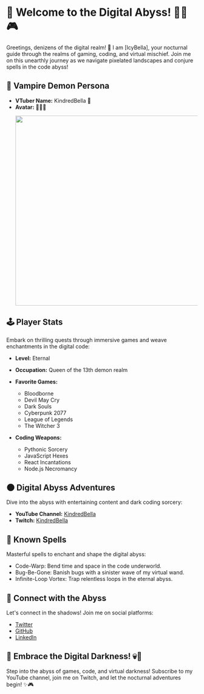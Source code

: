 # 🦇 Welcome to the Digital Abyss! 👨‍💻🎮

Greetings, denizens of the digital realm! 🌌 I am [IcyBella], your nocturnal guide through the realms of gaming, coding, and virtual mischief. Join me on this unearthly journey as we navigate pixelated landscapes and conjure spells in the code abyss!

## 👹 Vampire Demon Persona

- **VTuber Name:** KindredBella 🦇
- **Avatar:** 🧛‍♂️✨ <p align="center"> <img  width="500" src="https://booth.pximg.net/72455a58-f6b2-4267-b194-96cedd142f8e/i/5241526/f7525222-a3d4-4522-bbc9-abb5591f4edd_base_resized.jpg" /></p>

## 🕹️ Player Stats

Embark on thrilling quests through immersive games and weave enchantments in the digital code:

- **Level:** Eternal
- **Occupation:** Queen of the 13th demon realm 
- **Favorite Games:**
  - Bloodborne
  - Devil May Cry
  - Dark Souls
  - Cyberpunk 2077
  - League of Legends
  - The Witcher 3

- **Coding Weapons:**
  - Pythonic Sorcery
  - JavaScript Hexes
  - React Incantations
  - Node.js Necromancy

## 🌑 Digital Abyss Adventures

Dive into the abyss with entertaining content and dark coding sorcery:

- **YouTube Channel:** [KindredBella](https://www.youtube.com/channel/UCJBWWZR0bQJx5NkC5d7HrYw)
- **Twitch:** [KindredBella](https://www.twitch.tv/fortune_anxiety)

## 🧛 Known Spells

Masterful spells to enchant and shape the digital abyss:

- Code-Warp: Bend time and space in the code underworld.
- Bug-Be-Gone: Banish bugs with a sinister wave of my virtual wand.
- Infinite-Loop Vortex: Trap relentless loops in the eternal abyss.

## 🔗 Connect with the Abyss

Let's connect in the shadows! Join me on social platforms:

- [Twitter](https://twitter.com/IcyBellaMoon)
- [GitHub](https://github.com/IcyBellaMoon)
- [LinkedIn](https://linkedin.com/in/IcybellaMoon)

## 🌌 Embrace the Digital Darkness! 💀🚀

Step into the abyss of games, code, and virtual darkness! Subscribe to my YouTube channel, join me on Twitch, and let the nocturnal adventures begin! ✨🎮
